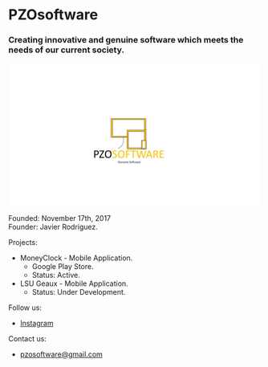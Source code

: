 # PZOsoftware
### Creating innovative and genuine software which meets the needs of our current society.
![LOGO](https://github.com/Javierod/PZOsoftware/blob/master/PZOsoftware%20-%20Logo.jpg "PZOSOFTWARE logo")

Founded: November 17th, 2017<br>
Founder: Javier Rodriguez.<br>

Projects:
  + MoneyClock - Mobile Application.
    - Google Play Store.
    - Status: Active.
  + LSU Geaux - Mobile Application.
    - Status: Under Development.
    
Follow us: 
  + [Instagram](https://www.instagram.com/pzosoftware/ "Instagram Account")

Contact us:
  + pzosoftware@gmail.com
